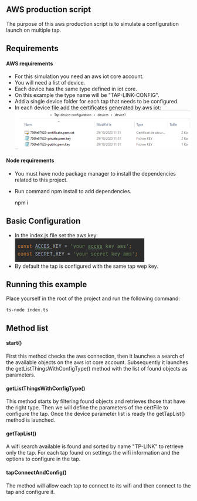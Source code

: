 
 ## AWS production script
The purpose of this aws production script is to simulate a configuration launch on multiple tap.
 
 ## Requirements  
 
 #### AWS requirements 
 - For this simulation you need an aws iot core account.
 - You will need a list of device.
 - Each device has the same type defined in iot core.
 - On this example the type name will be "TAP-LINK-CONFIG".
 - Add a single device folder for each tap that needs to be configured.
 - In each device file add the certificates generated by aws iot:
 ![alt text](./picture/device.png) 
 
 #### Node requirements
 
 - You must have node package manager to install the dependencies related to this project.
 - Run command npm install to add dependencies.

    npm i

 ## Basic Configuration
 - In the index.js file set the aws key:
  ![alt text](./picture/aws_config.png) 
 - By default the tap is configured with the same tap wep key.
 
 ## Running this example
 Place yourself in the root of the project and run the following command:
 
    ts-node index.ts
 
 ## Method list
 
 #### start()
 First this method checks the aws connection, then it launches a search of the available objects on the aws iot core account.
 Subsequently it launches the getListThingsWithConfigType() method with the list of found objects as parameters.
 
 #### getListThingsWithConfigType()
 This method starts by filtering found objects and retrieves those that have the right type.
 Then we will define the parameters of the certFile to configure the tap.
 Once the device parameter list is ready the getTapList() method is launched.
 
 #### getTapList()
 A wifi search available is found and sorted by name "TP-LINK" to retrieve only the tap.
 For each tap found on settings the wifi information and the options to configure in the tap.
 
 #### tapConnectAndConfig()
 The method will allow each tap to connect to its wifi and then connect to the tap and configure it.
